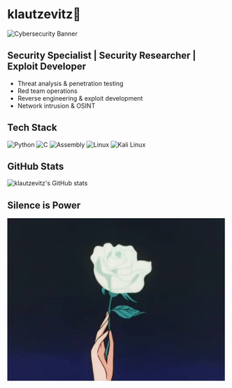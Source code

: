 # klautzevitz🌹

![Cybersecurity Banner](https://source.unsplash.com/1600x400/?cybersecurity,hacking)

## Security Specialist | Security Researcher | Exploit Developer

- Threat analysis & penetration testing
- Red team operations
- Reverse engineering & exploit development
- Network intrusion & OSINT

## Tech Stack

![Python](https://img.shields.io/badge/Python-000000?style=for-the-badge&logo=python&logoColor=yellow)
![C](https://img.shields.io/badge/C-000000?style=for-the-badge&logo=c&logoColor=white)
![Assembly](https://img.shields.io/badge/Assembly-000000?style=for-the-badge&logo=assemblyscript&logoColor=white)
![Linux](https://img.shields.io/badge/Linux-000000?style=for-the-badge&logo=linux&logoColor=white)
![Kali Linux](https://img.shields.io/badge/Kali%20Linux-000000?style=for-the-badge&logo=kali-linux&logoColor=white)

## GitHub Stats

![klautzevitz's GitHub stats](https://github-readme-stats.vercel.app/api?username=klautzevitz&show_icons=true&theme=dark)

## Silence is Power



![](white_rose.gif)
<br>


<!---
musaOfficial/musaOfficial is a ✨ special ✨ repository because its `README.md` (this file) appears on your GitHub profile.
You can click the Preview link to take a look at your changes.
--->
